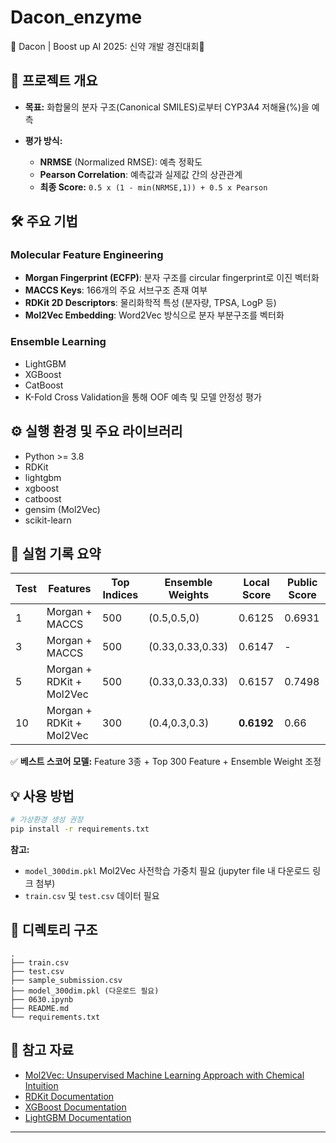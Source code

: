 # Dacon_enzyme
🧬 Dacon | Boost up AI 2025: 신약 개발 경진대회🧬

## 📌 프로젝트 개요

* **목표:** 화합물의 분자 구조(Canonical SMILES)로부터 CYP3A4 저해율(%)을 예측
* **평가 방식:**

  * **NRMSE** (Normalized RMSE): 예측 정확도
  * **Pearson Correlation**: 예측값과 실제값 간의 상관관계
  * **최종 Score:** `0.5 x (1 - min(NRMSE,1)) + 0.5 x Pearson`

## 🛠️ 주요 기법

### Molecular Feature Engineering

* **Morgan Fingerprint (ECFP)**: 분자 구조를 circular fingerprint로 이진 벡터화
* **MACCS Keys**: 166개의 주요 서브구조 존재 여부
* **RDKit 2D Descriptors**: 물리화학적 특성 (분자량, TPSA, LogP 등)
* **Mol2Vec Embedding**: Word2Vec 방식으로 분자 부분구조를 벡터화

### Ensemble Learning

* LightGBM
* XGBoost
* CatBoost
* K-Fold Cross Validation을 통해 OOF 예측 및 모델 안정성 평가

## ⚙️ 실행 환경 및 주요 라이브러리

* Python >= 3.8
* RDKit
* lightgbm
* xgboost
* catboost
* gensim (Mol2Vec)
* scikit-learn

## 🧪 실험 기록 요약

| Test | Features                 | Top Indices | Ensemble Weights | Local Score | Public Score |
| ---- | ------------------------ | ----------- | ---------------- | ----------- | ------------ |
| 1    | Morgan + MACCS           | 500         | (0.5,0.5,0)      | 0.6125      | 0.6931       |
| 3    | Morgan + MACCS           | 500         | (0.33,0.33,0.33) | 0.6147      | -            |
| 5    | Morgan + RDKit + Mol2Vec | 500         | (0.33,0.33,0.33) | 0.6157      | 0.7498       |
| 10   | Morgan + RDKit + Mol2Vec | 300         | (0.4,0.3,0.3)    | **0.6192**  | 0.66         |

✅ **베스트 스코어 모델:** Feature 3종 + Top 300 Feature + Ensemble Weight 조정

## 💡 사용 방법

```bash
# 가상환경 생성 권장
pip install -r requirements.txt
```


**참고:**

* `model_300dim.pkl` Mol2Vec 사전학습 가중치 필요 (jupyter file 내 다운로드 링크 첨부)
* `train.csv` 및 `test.csv` 데이터 필요

## 📂 디렉토리 구조

```
.
├── train.csv
├── test.csv
├── sample_submission.csv
├── model_300dim.pkl (다운로드 필요)
├── 0630.ipynb
├── README.md
└── requirements.txt
```

## 📝 참고 자료

* [Mol2Vec: Unsupervised Machine Learning Approach with Chemical Intuition](https://pubs.acs.org/doi/10.1021/acscentsci.7b00512)
* [RDKit Documentation](https://www.rdkit.org/docs/)
* [XGBoost Documentation](https://xgboost.readthedocs.io/)
* [LightGBM Documentation](https://lightgbm.readthedocs.io/)

---
